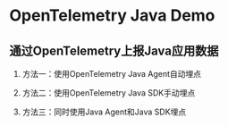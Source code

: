 # OpenTelemetry Java Demo
## 通过OpenTelemetry上报Java应用数据

1. 方法一：使用OpenTelemetry Java Agent自动埋点

2. 方法二：使用OpenTelemetry Java SDK手动埋点

3. 方法三：同时使用Java Agent和Java SDK埋点